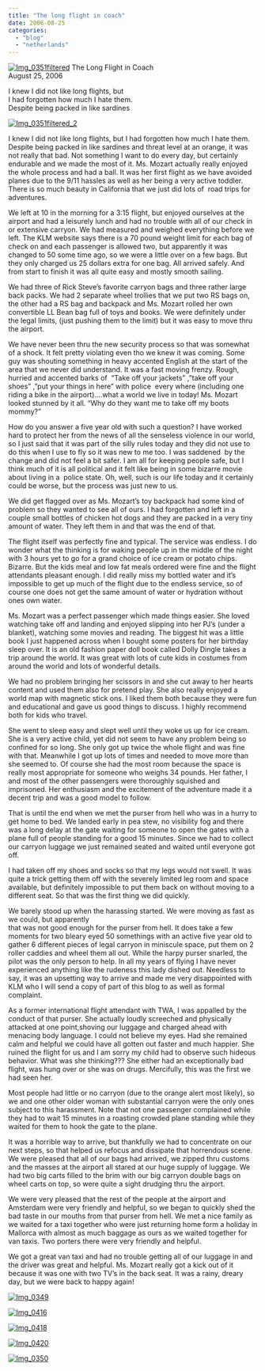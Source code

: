 ```yaml
---
title: "The long flight in coach"
date: 2006-08-25
categories: 
  - "blog"
  - "netherlands"
---
```


 [![Img_0351filtered](http://soultravelers3new.local/images/2008/05/07/img_0351filtered.png "Img_0351filtered")](https://pub-ac94b3f306b24c0dba4238943c97f2e1.r2.dev/photos/uncategorized/2008/05/07/img_0351filtered.png) The Long Flight in Coach  
August 25, 2006

I knew I did not like long flights, but  
I had forgotten how much I hate them.  
Despite being packed in like sardines

<!--more-->

[![Img_0351filtered_2](http://soultravelers3new.local/images/2008/05/07/img_0351filtered_2.png "Img_0351filtered_2")](https://pub-ac94b3f306b24c0dba4238943c97f2e1.r2.dev/photos/uncategorized/2008/05/07/img_0351filtered_2.png)

I knew I did not like long flights, but I had forgotten how much I hate them. Despite being packed in like sardines and threat level at an orange, it was not really that bad. Not something I want to do every day, but certainly endurable and we made the most of it. Ms. Mozart actually really enjoyed the whole process and had a ball. It was her first flight as we have avoided planes due to the 9/11 hassles as well as her being a very active toddler. There is so much beauty in California that we just did lots of  road trips for adventures.

We left at 10 in the morning for a 3:15 flight, but enjoyed ourselves at the airport and had a leisurely lunch and had no trouble with all of our check in or extensive carryon. We had measured and weighed everything before we left. The KLM website says there is a 70 pound weight limit for each bag of check on and each passenger is allowed two, but apparently it was changed to 50 some time ago, so we were a little over on a few bags. But they only charged us 25 dollars extra for one bag. All arrived safely. And from start to finish it was all quite easy and mostly smooth sailing.

We had three of Rick Steve’s favorite carryon bags and three rather large back packs. We had 2 separate wheel trollies that we put two RS bags on, the other had a RS bag and backpack and Ms. Mozart rolled her own convertible LL Bean bag full of toys and books. We were definitely under the legal limits, (just pushing them to the limit) but it was easy to move thru the airport.

We have never been thru the new security process so that was somewhat of a shock. It felt pretty violating even tho we knew it was coming. Some guy was shouting something in heavy accented English at the start of the area that we never did understand. It was a fast moving frenzy. Rough, hurried and accented barks of  “Take off your jackets” ,”take off your shoes” ,”put your things in here” with police  every where (including one riding a bike in the airport)....what a world we live in today! Ms. Mozart looked stunned by it all. “Why do they want me to take off my boots mommy?”

How do you answer a five year old with such a question? I have worked hard to protect her from the news of all the senseless violence in our world, so I just said that it was part of the silly rules today and they did not use to do this when I use to fly so it was new to me too. I was saddened  by the change and did not feel a bit safer. I am all for keeping people safe, but I think much of it is all political and it felt like being in some bizarre movie about living in a  police state. Oh, well, such is our life today and it certainly could be worse, but the process was just new to us.

We did get flagged over as Ms. Mozart’s toy backpack had some kind of problem so they wanted to see all of ours. I had forgotten and left in a couple small bottles of chicken hot dogs and they are packed in a very tiny amount of water. They left them in and that was the end of that.

The flight itself was perfectly fine and typical. The service was endless. I do wonder what the thinking is for waking people up in the middle of the night with 3 hours yet to go for a grand choice of ice cream or potato chips. Bizarre. But the kids meal and low fat meals ordered were fine and the flight attendants pleasant enough. I did really miss my bottled water and it’s impossible to get up much of the flight due to the endless service, so of course one does not get the same amount of water or hydration without ones own water.

Ms. Mozart was a perfect passenger which made things easier. She loved watching take off and landing and enjoyed slipping into her PJ’s (under a blanket), watching some movies and reading. The biggest hit was a little book I just happened across when I bought some posters for her birthday sleep over. It is an old fashion paper doll book called Dolly Dingle takes a trip around the world. It was great with lots of cute kids in costumes from around the world and lots of wonderful details.

We had no problem bringing her scissors in and she cut away to her hearts content and used them also for pretend play. She also really enjoyed a world map with magnetic stick ons. I liked them both because they were fun and educational and gave us good things to discuss. I highly recommend both for kids who travel.

She went to sleep easy and slept well until they woke us up for ice cream. She is a very active child, yet did not seem to have any problem being so confined for so long. She only got up twice the whole flight and was fine with that. Meanwhile I got up lots of times and needed to move more than she seemed to. Of course she had the most room because the space is really most appropriate for someone who weighs 34 pounds. Her father, I and most of the other passengers were thoroughly squished and imprisoned. Her enthusiasm and the excitement of the adventure made it a decent trip and was a good model to follow.

That is until the end when we met the purser from hell who was in a hurry to get home to bed. We landed early in pea stew, no visibility fog and there was a long delay at the gate waiting for someone to open the gates with a plane full of people standing for a good 15 minutes. Since we had to collect our carryon luggage we just remained seated and waited until everyone got off.

I had taken off my shoes and socks so that my legs would not swell. It was quite a trick getting them off with the severely limited leg room and space available, but definitely impossible to put them back on without moving to a different seat. So that was the first thing we did quickly.

We barely stood up when the harassing started. We were moving as fast as we could, but apparently  
that was not good enough for the purser from hell. It does take a few moments for two bleary eyed 50 somethings with an active five year old to gather 6 different pieces of legal carryon in miniscule space, put them on 2 roller caddies and wheel them all out. While the harpy purser snarled, the pilot was the only person to help. In all my years of flying I have never experienced anything like the rudeness this lady dished out. Needless to say, it was an upsetting way to arrive and made me very disappointed with KLM who I will send a copy of part of this blog to as well as formal complaint.

As a former international flight attendant with TWA, I was appalled by the conduct of that purser. She actually loudly screeched and physically attacked at one point,shoving our luggage and charged ahead with menacing body language. I could not believe my eyes. Had she remained calm and helpful we could have all gotten out faster and much happier. She ruined the flight for us and I am sorry my child had to observe such hideous behavior. What was she thinking??? She either had an exceptionally bad flight, was hung over or she was on drugs. Mercifully, this was the first we had seen her.

Most people had little or no carryon (due to the orange alert most likely), so we and one other older woman with substantial carryon were the only ones subject to this harassment. Note that not one passenger complained while they had to wait 15 minutes in a roasting crowded plane standing while they waited for them to hook the gate to the plane.

It was a horrible way to arrive, but thankfully we had to concentrate on our next steps, so that helped us refocus and dissipate that horrendous scene. We were pleased that all of our bags had arrived, we zipped thru customs and the masses at the airport all stared at our huge supply of luggage. We had two big carts filled to the brim with our big carryon double bags on wheel carts on top, so were quite a sight drudging thru the airport.

We were very pleased that the rest of the people at the airport and Amsterdam were very friendly and helpful, so we began to quickly shed the bad taste in our mouths from that purser from hell. We met a nice family as we waited for a taxi together who were just returning home form a holiday in Mallorca with almost as much baggage as ours as we waited together for van taxis. Two porters there were very friendly and helpful.

We got a great van taxi and had no trouble getting all of our luggage in and the driver was great and helpful. Ms. Mozart really got a kick out of it because it was one with two TV’s in the back seat. It was a rainy, dreary day, but we were back to happy again!

[![Img_0349](http://soultravelers3new.local/images/2008/05/07/img_0349.png "Img_0349")](https://pub-ac94b3f306b24c0dba4238943c97f2e1.r2.dev/photos/uncategorized/2008/05/07/img_0349.png)

[![Img_0416](http://soultravelers3new.local/images/2008/05/07/img_0416.png "Img_0416")](https://pub-ac94b3f306b24c0dba4238943c97f2e1.r2.dev/photos/uncategorized/2008/05/07/img_0416.png)

[![Img_0418](http://soultravelers3new.local/images/2008/05/07/img_0418.png "Img_0418")](https://pub-ac94b3f306b24c0dba4238943c97f2e1.r2.dev/photos/uncategorized/2008/05/07/img_0418.png)

[![Img_0420](http://soultravelers3new.local/images/2008/05/07/img_0420.png "Img_0420")](https://pub-ac94b3f306b24c0dba4238943c97f2e1.r2.dev/photos/uncategorized/2008/05/07/img_0420.png)

[![Img_0350](http://soultravelers3new.local/images/2008/05/07/img_0350.png "Img_0350")](https://pub-ac94b3f306b24c0dba4238943c97f2e1.r2.dev/photos/uncategorized/2008/05/07/img_0350.png)
